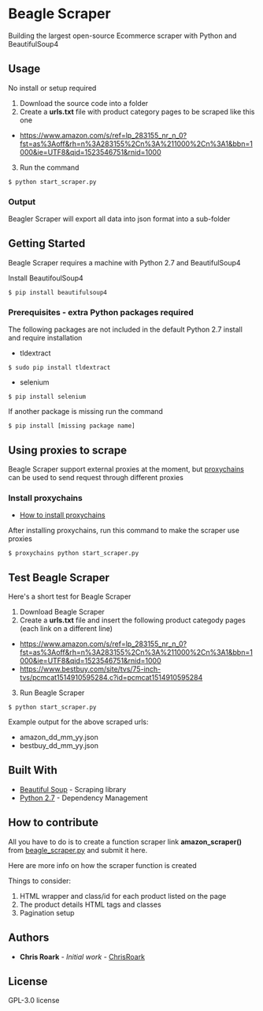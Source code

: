# Beagle Scraper

Building the largest open-source Ecommerce scraper with Python and BeautifulSoup4

## Usage

No install or setup required

1. Download the source code into a folder
2. Create a **urls.txt** file with product category pages to be scraped like this one
* https://www.amazon.com/s/ref=lp_283155_nr_n_0?fst=as%3Aoff&rh=n%3A283155%2Cn%3A%211000%2Cn%3A1&bbn=1000&ie=UTF8&qid=1523546751&rnid=1000
3. Run the command
```
$ python start_scraper.py
```

### Output

Beagler Scraper will export all data into json format into a sub-folder

## Getting Started

Beagle Scraper requires a machine with Python 2.7 and BeautifulSoup4

Install BeautifoulSoup4
```
$ pip install beautifulsoup4
```

### Prerequisites - extra Python packages required

The following packages are not included in the default Python 2.7 install and require installation

* tldextract
```
$ sudo pip install tldextract
```
* selenium
```
$ pip install selenium
```
If another package is missing run the command

```
$ pip install [missing package name]
```

## Using proxies to scrape

Beagle Scraper support external proxies at the moment, but [proxychains](https://github.com/haad/proxychains) can be used to send request through different proxies

### Install proxychains

* [How to install proxychains](https://www.bestproxyproviders.com/blog/how-to-set-proxychains-with-public-or-private-proxies/)

After installing proxychains, run this command to make the scraper use proxies
```
$ proxychains python start_scraper.py
```

## Test Beagle Scraper

Here's a short test for Beagle Scraper

1. Download Beagle Scraper
2. Create a **urls.txt** file and insert the following product categody pages (each link on a different line)

* https://www.amazon.com/s/ref=lp_283155_nr_n_0?fst=as%3Aoff&rh=n%3A283155%2Cn%3A%211000%2Cn%3A1&bbn=1000&ie=UTF8&qid=1523546751&rnid=1000
* https://www.bestbuy.com/site/tvs/75-inch-tvs/pcmcat1514910595284.c?id=pcmcat1514910595284

3. Run Beagle Scraper

```
$ python start_scraper.py
```
Example output for the above scraped urls:

* amazon_dd_mm_yy.json
* bestbuy_dd_mm_yy.json


## Built With

* [Beautiful Soup](https://www.crummy.com/software/BeautifulSoup/) - Scraping library
* [Python 2.7](https://www.python.org/) - Dependency Management

## How to contribute

All you have to do is to create a function scraper link **amazon_scraper()** from [beagle_scraper.py](https://github.com/ChrisRoark/beagle_scraper/blob/master/beagle_scraper.py) and submit it here.

Here are more info on how the scraper function is created

Things to consider:
1. HTML wrapper and class/id for each product listed on the page
2. The product details HTML tags and classes
3. Pagination setup

## Authors

* **Chris Roark** - *Initial work* - [ChrisRoark](https://github.com/ChrisRoark)

## License

GPL-3.0 license
